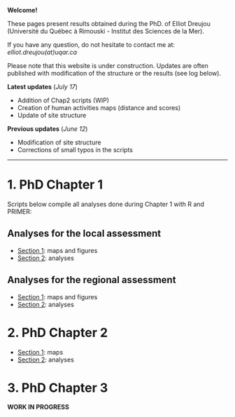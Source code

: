 **Welcome!**

These pages present results obtained during the PhD. of Elliot Dreujou (Université du Québec à Rimouski - Institut des Sciences de la Mer).

If you have any question, do not hesitate to contact me at: *elliot.dreujou(at)uqar.ca*

Please note that this website is under construction. Updates are often published with modification of the structure or the results (see log below).

**Latest updates** (*July 17*)<br>
- Addition of Chap2 scripts (WIP)
- Creation of human activities maps (distance and scores)
- Update of site structure

**Previous updates** (*June 12*)<br>
- Modification of site structure
- Corrections of small typos in the scripts

-----


# 1. PhD Chapter 1

Scripts below compile all analyses done during Chapter 1 with R and PRIMER:

## Analyses for the local assessment

- [Section 1](https://eldre.github.io/eldre-phd/Chap1/Chap1_article_local1.html): maps and figures
- [Section 2](https://eldre.github.io/eldre-phd/Chap1/Chap1_article_local2.html): analyses

## Analyses for the regional assessment

- [Section 1](https://eldre.github.io/eldre-phd/Chap1/Chap1_article_regional1.html): maps and figures
- [Section 2](https://eldre.github.io/eldre-phd/Chap1/Chap1_article_regional2.html): analyses

# 2. PhD Chapter 2

- [Section 1](https://eldre.github.io/eldre-phd/Chap2/Chap2_article_1.html): maps
- [Section 2](https://eldre.github.io/eldre-phd/Chap2/Chap2_article_2.html): analyses

# 3. PhD Chapter 3

**WORK IN PROGRESS**
